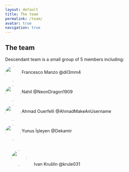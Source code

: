 ```yaml
---
layout: default
title: The team
permalink: /team/
avatar: true
navigation: true
---
```


## The team


Descendant team is a small group of 5 members including:  



<p><img src="https://i.ibb.co/CVNtSYp/dil3mm4.jpg" style="border-radius: 50%; width:50px; height:50px;" align="middle"/> Francesco Manzo  @dil3mm4</p>

<p><img src="https://i.ibb.co/VqjR8wF/nahil.jpg" style="border-radius: 50%; width:50px; height:50px;" align="middle"/> Nahil @NeonDragon1909</p>

<p><img src="https://avatars3.githubusercontent.com/u/11808979?s=400&v=4" style="border-radius: 50%; width:50px; height:50px;" align="middle"/> Ahmad Ouerfelli @AhmadMakeAnUsername</p>

<p><img src="https://i.ibb.co/f9gCwDv/yunus.jpg" style="border-radius: 50%; width:50px; height:50px;" align="middle"/> Yunus İşleyen @Dekamir</p>

<p><img src="https://i.ibb.co/sgctdnV/krule.jpg" style="border-radius: 50%; padding:20px; width:50px; height:50px;" align="middle;"/> Ivan Krušlin @krule031</p>




